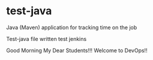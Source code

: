 # test-java
Java (Maven) application for tracking time on the job

Test-java file written test jenkins

Good Morning My Dear Students!!! Welcome to DevOps!!
